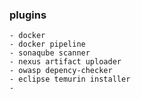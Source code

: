 ### plugins
	- docker
	- docker pipeline
	- sonaqube scanner
	- nexus artifact uploader
	- owasp depency-checker
	- eclipse temurin installer
	-